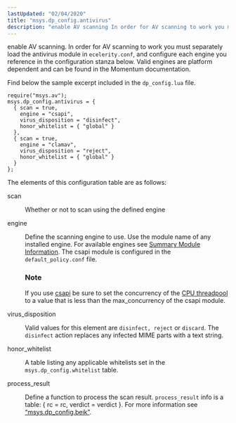 ```yaml
---
lastUpdated: "02/04/2020"
title: "msys.dp_config.antivirus"
description: "enable AV scanning In order for AV scanning to work you must separately load the antivirus module in ecelerity conf and configure each engine you reference in the configuration stanza below Valid engines are platform dependent and can be found in the Momentum documentation Find below the sample excerpt included..."
---
```


enable AV scanning. In order for AV scanning to work you must separately load the antivirus module in `ecelerity.conf`, and configure each engine you reference in the configuration stanza below. Valid engines are platform dependent and can be found in the Momentum documentation.

Find below the sample excerpt included in the `dp_config.lua` file.

```
require("msys.av");
msys.dp_config.antivirus = {
  { scan = true,
    engine = "csapi",
    virus_disposition = "disinfect",
    honor_whitelist = { "global" }
  },
  { scan = true,
    engine = "clamav",
    virus_disposition = "reject",
    honor_whitelist = { "global" }
  }
};
```

The elements of this configuration table are as follows:

<dl class="variablelist">

<dt>scan</dt>

<dd>

Whether or not to scan using the defined engine

</dd>

<dt>engine</dt>

<dd>

Define the scanning engine to use. Use the module name of any installed engine. For available engines see [Summary Module Information](/momentum/3/3-reference/modules-summary). The csapi module is configured in the `default_policy.conf` file.

### Note

If you use [csapi](/momentum/3/3-reference/3-reference-modules-csapi) be sure to set the concurrency of the [CPU threadpool](/momentum/3/3-reference/3-reference-conf-ref-threadpool) to a value that is less than the max_concurrency of the csapi module.

</dd>

<dt>virus_disposition</dt>

<dd>

Valid values for this element are `disinfect, reject` or `discard`. The `disinfect` action replaces any infected MIME parts with a text string.

</dd>

<dt>honor_whitelist</dt>

<dd>

A table listing any applicable whitelists set in the `msys.dp_config.whitelist` table.

</dd>

<dt>process_result</dt>

<dd>

Define a function to process the scan result. `process_result` info is a table: { rc = rc, verdict = verdict }. For more information see [“msys.dp_config.beik”](/momentum/3/3-policy/policy-default-configuration-msys-dp-config-beik).

</dd>

</dl>